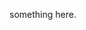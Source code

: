 <!--
Type: model-index
Models:
  - Name: Inception v3 - 90 epochs
    In Collection: Inception v3 
    Metadata:
      Epochs: 90
    Results:
      - Task: Image Classification
        Dataset: ImageNet
        Metrics:
          Top 1 Accuracy: 74.67%
          Top 5 Accuracy: 92.1%
    Weights: https://download.pytorch.org/models/inception_v3_google-1a9a5a14.pth
-->

something here. 